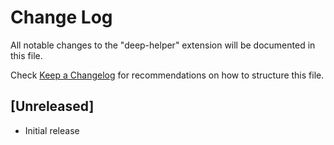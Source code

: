 # Change Log

All notable changes to the "deep-helper" extension will be documented in this file.

Check [Keep a Changelog](http://keepachangelog.com/) for recommendations on how to structure this file.

## [Unreleased]

- Initial release